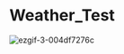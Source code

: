 # Weather_Test
![ezgif-3-004df7276c](https://user-images.githubusercontent.com/46887289/182164697-f1c3a243-a5f4-48c3-ace9-619679c5a85f.gif)
